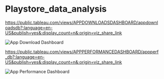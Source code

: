# Playstore_data_analysis


<!--- app download dashboard embed  --->

https://public.tableau.com/views/APPDOWNLOADSDASHBOARD/appdownloadsdb?:language=en-US&publish=yes&:display_count=n&:origin=viz_share_link

![App Download Dashboard](/../main/assets/images/app_downloads_dashboard.png)

<!--- app performance dashboard embed  --->

https://public.tableau.com/views/APPPERFORMANCEDASHBOARD/appperf_db?:language=en-US&publish=yes&:display_count=n&:origin=viz_share_link

![App Performance Dashboard](/../main/assets/images/app_performance_dashboard.png)
